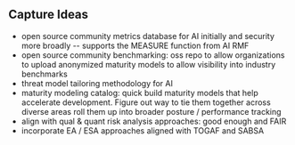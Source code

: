 ## Capture Ideas

- open source community metrics database for AI initially and security more broadly -- supports the MEASURE function from AI RMF
- open source community benchmarking: oss repo to allow organizations to upload anonymized maturity models to allow visibility into industry benchmarks
- threat model tailoring methodology for AI
- maturity modeling catalog: quick build maturity models that help accelerate development. Figure out way to tie them together across diverse areas roll them up into broader posture / performance tracking
- align with qual & quant risk analysis approaches: good enough and FAIR
- incorporate EA / ESA approaches aligned with TOGAF and SABSA
